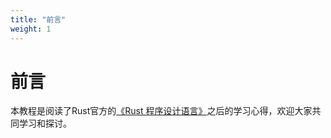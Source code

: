 ```yaml
---
title: "前言"
weight: 1
---
```


# 前言
本教程是阅读了Rust官方的[《Rust 程序设计语言》](https://doc.rust-lang.org/book/)之后的学习心得，欢迎大家共同学习和探讨。
